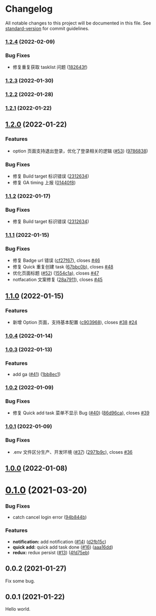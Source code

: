 # Changelog

All notable changes to this project will be documented in this file. See [standard-version](https://github.com/conventional-changelog/standard-version) for commit guidelines.

### [1.2.4](https://github.com/WayneGongCN/microsoft-todo-browser-ext/compare/v1.2.3...v1.2.4) (2022-02-09)


### Bug Fixes

* 修复重复获取 tasklist 问题 ([182643f](https://github.com/WayneGongCN/microsoft-todo-browser-ext/commit/182643f19e208093402e6c0c1ba5848b96c12679))

### [1.2.3](https://github.com/WayneGongCN/microsoft-todo-browser-ext/compare/v1.2.2...v1.2.3) (2022-01-30)

### [1.2.2](https://github.com/WayneGongCN/microsoft-todo-browser-ext/compare/v1.2.1...v1.2.2) (2022-01-28)

### [1.2.1](https://github.com/WayneGongCN/microsoft-todo-browser-ext/compare/v1.2.0...v1.2.1) (2022-01-22)

## [1.2.0](https://github.com/WayneGongCN/microsoft-todo-browser-ext/compare/v1.1.1...v1.2.0) (2022-01-22)


### Features

* option 页面支持退出登录，优化了登录相关的逻辑 ([#53](https://github.com/WayneGongCN/microsoft-todo-browser-ext/issues/53)) ([9786838](https://github.com/WayneGongCN/microsoft-todo-browser-ext/commit/9786838e976ae9e63cb2d4ac556711d2a83e5ec5))


### Bug Fixes

* 修复 Build target 标识错误 ([2312634](https://github.com/WayneGongCN/microsoft-todo-browser-ext/commit/23126343d236ab14c257fef15fbded0b83f8d7bf))
* 修复 GA timing 上报 ([01440f8](https://github.com/WayneGongCN/microsoft-todo-browser-ext/commit/01440f85472cc814f8876055d35554abd6fa65c4))

### [1.1.2](https://github.com/WayneGongCN/microsoft-todo-browser-ext/compare/v1.1.1...v1.1.2) (2022-01-17)


### Bug Fixes

* 修复 Build target 标识错误 ([2312634](https://github.com/WayneGongCN/microsoft-todo-browser-ext/commit/23126343d236ab14c257fef15fbded0b83f8d7bf))

### [1.1.1](https://github.com/WayneGongCN/microsoft-todo-browser-ext/compare/v1.1.0...v1.1.1) (2022-01-15)


### Bug Fixes

* 修复 Badge url 错误 ([cf27f67](https://github.com/WayneGongCN/microsoft-todo-browser-ext/commit/cf27f67633d30856c8a964f47b50e52353846f06)), closes [#46](https://github.com/WayneGongCN/microsoft-todo-browser-ext/issues/46)
* 修复 Quick 重复创建 task ([67bbc0b](https://github.com/WayneGongCN/microsoft-todo-browser-ext/commit/67bbc0ba1e0b40a243837fd4208ffba5754a15a6)), closes [#48](https://github.com/WayneGongCN/microsoft-todo-browser-ext/issues/48)
* 优化页面标题 ([#52](https://github.com/WayneGongCN/microsoft-todo-browser-ext/issues/52)) ([1554c1a](https://github.com/WayneGongCN/microsoft-todo-browser-ext/commit/1554c1ab8956de807eded5d4046ffe600f73294a)), closes [#47](https://github.com/WayneGongCN/microsoft-todo-browser-ext/issues/47)
* notfacation 文案修复 ([28a7911](https://github.com/WayneGongCN/microsoft-todo-browser-ext/commit/28a7911d4464a4b86aaf787ee7ef26081cb24713)), closes [#45](https://github.com/WayneGongCN/microsoft-todo-browser-ext/issues/45)

## [1.1.0](https://github.com/WayneGongCN/microsoft-todo-browser-ext/compare/v1.0.4...v1.1.0) (2022-01-15)


### Features

* 新增 Option 页面，支持基本配置 ([c903968](https://github.com/WayneGongCN/microsoft-todo-browser-ext/commit/c9039682fb397b30a74ac3f01ca040f5019972fa)), closes [#38](https://github.com/WayneGongCN/microsoft-todo-browser-ext/issues/38) [#24](https://github.com/WayneGongCN/microsoft-todo-browser-ext/issues/24)

### [1.0.4](https://github.com/WayneGongCN/microsoft-todo-browser-ext/compare/v1.0.3...v1.0.4) (2022-01-14)

### [1.0.3](https://github.com/WayneGongCN/microsoft-todo-browser-ext/compare/v1.0.2...v1.0.3) (2022-01-13)


### Features

* add ga ([#41](https://github.com/WayneGongCN/microsoft-todo-browser-ext/issues/41)) ([1bb8ec1](https://github.com/WayneGongCN/microsoft-todo-browser-ext/commit/1bb8ec1116791a1c902f95052a5baf3ed254cac6))

### [1.0.2](https://github.com/WayneGongCN/microsoft-todo-browser-ext/compare/v1.0.1...v1.0.2) (2022-01-09)


### Bug Fixes

* 修复 Quick add task 菜单不显示 Bug ([#40](https://github.com/WayneGongCN/microsoft-todo-browser-ext/issues/40)) ([86d96ca](https://github.com/WayneGongCN/microsoft-todo-browser-ext/commit/86d96cad62dcb2105da7617cae1ebbf0717c2f86)), closes [#39](https://github.com/WayneGongCN/microsoft-todo-browser-ext/issues/39)

### [1.0.1](https://github.com/WayneGongCN/microsoft-todo-browser-ext/compare/v1.0.0...v1.0.1) (2022-01-09)


### Bug Fixes

* .env 文件区分生产、开发环境 ([#37](https://github.com/WayneGongCN/microsoft-todo-browser-ext/issues/37)) ([2971b9c](https://github.com/WayneGongCN/microsoft-todo-browser-ext/commit/2971b9cdb691bf934daee6acfec2e7fab46f706d)), closes [#36](https://github.com/WayneGongCN/microsoft-todo-browser-ext/issues/36)

## [1.0.0](https://github.com/WayneGongCN/microsoft-todo-browser-ext/compare/v0.1.1...v1.0.0) (2022-01-08)

# [0.1.0](https://github.com/WayneGongCN/microsoft-todo-browser-ext/compare/v0.0.2...v0.1.0) (2021-03-20)

### Bug Fixes

- catch cancel login error ([94b844b](https://github.com/WayneGongCN/microsoft-todo-browser-ext/commit/94b844b095604ed6023cfa243ea6fe36d65eacb5))

### Features

- **notification:** add notification ([#14](https://github.com/WayneGongCN/microsoft-todo-browser-ext/issues/14)) ([d2fb15c](https://github.com/WayneGongCN/microsoft-todo-browser-ext/commit/d2fb15c13e209a136aef47d9b2a3aa5720d8785c))
- **quick add:** quick add task done ([#16](https://github.com/WayneGongCN/microsoft-todo-browser-ext/issues/16)) ([aaa16dd](https://github.com/WayneGongCN/microsoft-todo-browser-ext/commit/aaa16dd84029a36107688e7ccfe4be336f8a37b1))
- **redux:** redux persist ([#13](https://github.com/WayneGongCN/microsoft-todo-browser-ext/issues/13)) ([4fd75eb](https://github.com/WayneGongCN/microsoft-todo-browser-ext/commit/4fd75eb021a1b28e0b5ce9657b06cb0fedbc262a))

## 0.0.2 (2021-01-27)

Fix some bug.

## 0.0.1 (2021-01-22)

Hello world.
